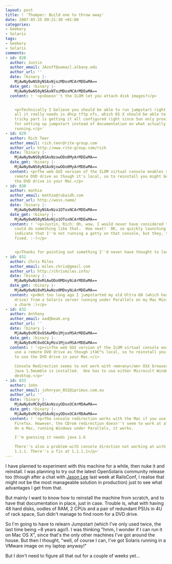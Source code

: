 ```yaml
---
layout: post
title: ! 'Thumper: Build one to throw away'
date: 2007-05-25 09:21:30 +01:00
categories:
- Geekery
- Solaris
tags:
- Geekery
- Solaris
comments:
- id: 828
  author: Justin
  author_email: JAzoff@uamail.albany.edu
  author_url: ''
  date: !binary |-
    MjAwNy0wNS0yNSAxNjozMDoxMCArMDEwMA==
  date_gmt: !binary |-
    MjAwNy0wNS0yNSAxNTozMDoxMCArMDEwMA==
  content: ! '<p>Doesn''t the ILOM let you attach disk images?</p>


    <p>Technically I believe you should be able to run jumpstart right from OS X,
    all it really needs is dhcp tftp nfs, which OS X should be able to provide.  The
    tricky part is getting it all configured right since Sun only provides some scripts
    for setting up jumpstart instead of documentation on what actually needs to be
    running.</p>'
- id: 829
  author: Rich Teer
  author_email: rich.teer@rite-group.com
  author_url: http://www.rite-group.com/rich
  date: !binary |-
    MjAwNy0wNS0yNSAxNzowODo0MyArMDEwMA==
  date_gmt: !binary |-
    MjAwNy0wNS0yNSAxNjowODo0MyArMDEwMA==
  content: <p>The web GUI version of the ILOM virtual console enables you to use a
    remote DVD drive as though it's local, so to reinstall you might be able to use
    the DVD drive in your Mac.</p>
- id: 830
  author: mathie
  author_email: mathie@rubaidh.com
  author_url: http://woss.name/
  date: !binary |-
    MjAwNy0wNS0yNSAxNzo1OToxNCArMDEwMA==
  date_gmt: !binary |-
    MjAwNy0wNS0yNSAxNjo1OToxNCArMDEwMA==
  content: ! '<p>Justin, Rich: Oh, wow, I would never have considered that the ILOM
    could do something like that.  How neat!  OK, so quickly launching it seems to
    indicate that I''m not running a getty on that console, but they, that''s easy
    fixed. :-)</p>


    <p>Thanks for pointing out something I''d never have thought to look for!</p>'
- id: 831
  author: Chris Miles
  author_email: miles.chris@gmail.com
  author_url: http://chrismiles.info/
  date: !binary |-
    MjAwNy0wNi0xMiAwODo0MDoyNiArMDEwMA==
  date_gmt: !binary |-
    MjAwNy0wNi0xMiAwNzo0MDoyNiArMDEwMA==
  content: <p>Not too long ago I jumpstarted my old Ultra 60 (which has a broken CD-ROM
    drive) from a Solaris server running under Parallels on my Mac Mini.  Worked like
    a charm :)</p>
- id: 832
  author: Anthony
  author_email: aad@beak.org
  author_url: ''
  date: !binary |-
    MjAwNy0xMC0xOSAwMDo1MjoxMSArMDEwMA==
  date_gmt: !binary |-
    MjAwNy0xMC0xOCAyMzo1MjoxMSArMDEwMA==
  content: ! '<p><i>The web GUI version of the ILOM virtual console enables you to
    use a remote DVD drive as though itâ€™s local, so to reinstall you might be able
    to use the DVD drive in your Mac.</i>

    Console Redirection seems to not work with <em>any</em> OSX browser, even though
    Java 1.5mumble is installed.  One has to use either Microcult Windows or a Sun
    desktop.</p>'
- id: 833
  author: John
  author_email: johnryan_852@iprimus.com.au
  author_url: ''
  date: !binary |-
    MjAwNy0xMC0yOSAxNzoyODoxOCArMDAwMA==
  date_gmt: !binary |-
    MjAwNy0xMC0yOSAxNjoyODoxOCArMDAwMA==
  content: ! '<p>The console redirection works with the Mac if you use Safari, not
    Firefox. However, the CDrom redirection doesn''t seem to work at all on a Mac.
    On a Mac, running Windows under Parallels, it works.

    I''m guessing it needs java 1.6

    There''s also a problem with console direction not working at with iLOM version
    1.1.1. There''s a fix at 1.1.1.1</p>'
---
```

I have planned to experiment with this machine for a while, then nuke it and reinstall.  I was planning to try out the latest OpenSolaris community release too (though after a chat with [Jason Lee](http://www.jlsync.com/) last week at RailsConf, I realise that might not be the most manageable solution in production) just to see what advantages I get from that.

But mainly I want to know how to reinstall the machine from scratch, and to have that documentation in place, just in case.  Trouble is, what with having 48 hard disks, oodles of RAM, 2 CPUs and a pair of redundant PSUs in 4U of rack space, Sun didn't manage to find room for a DVD drive.

So I'm going to have to relearn Jumpstart (which I've only used twice, the last time being ~8 years ago!).  I was thinking "hmm, I wonder if I can run it on Mac OS X", since that's the only other machines I've got around the house.  But then I thought, "well, of course I can, I've got Solaris running in a VMware image on my laptop anyway!"

But I don't need to figure all that out for a couple of weeks yet...
